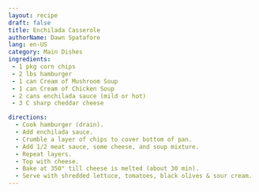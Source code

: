 ```yaml
---
layout: recipe
draft: false
title: Enchilada Casserole
authorName: Dawn Spatafore
lang: en-US
category: Main Dishes
ingredients:
 - 1 pkg corn chips
 - 2 lbs hamburger
 - 1 can Cream of Mushroom Soup
 - 1 can Cream of Chicken Soup
 - 2 cans enchilada sauce (mild or hot)
 - 3 C sharp cheddar cheese

directions:
  - Cook hamburger (drain).
  - Add enchilada sauce.
  - Crumble a layer of chips to cover bottom of pan.
  - Add 1/2 meat sauce, some cheese, and soup mixture.
  - Repeat layers.
  - Top with cheese.
  - Bake at 350° till cheese is melted (about 30 min).
  - Serve with shredded lettuce, tomatoes, black olives & sour cream.
---
```

